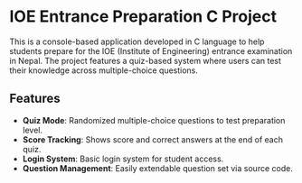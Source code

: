 # IOE Entrance Preparation C Project

This is a console-based application developed in C language to help students prepare for the IOE (Institute of Engineering) entrance examination in Nepal. The project features a quiz-based system where users can test their knowledge across multiple-choice questions.

##  Features

- **Quiz Mode**: Randomized multiple-choice questions to test preparation level.
- **Score Tracking**: Shows score and correct answers at the end of each quiz.
- **Login System**: Basic login system for student access.
- **Question Management**: Easily extendable question set via source code.
